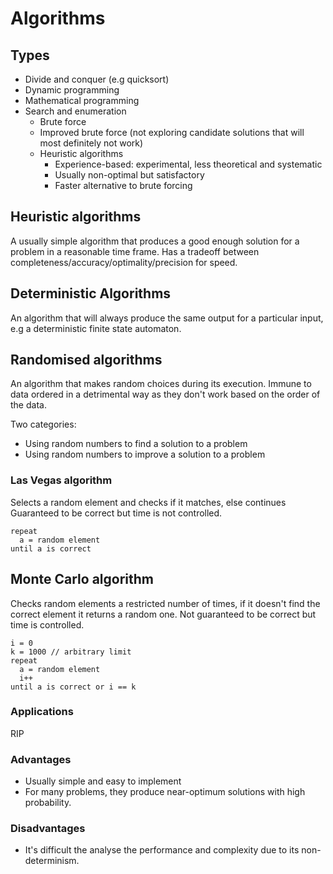 # Algorithms

## Types
* Divide and conquer (e.g quicksort)
* Dynamic programming
* Mathematical programming
* Search and enumeration
  * Brute force
  * Improved brute force (not exploring candidate solutions that will most definitely not work)
  * Heuristic algorithms
    * Experience-based: experimental, less theoretical and systematic
    * Usually non-optimal but satisfactory
    * Faster alternative to brute forcing

## Heuristic algorithms
A usually simple algorithm that produces a good enough solution for a problem in a reasonable time frame. Has a tradeoff between completeness/accuracy/optimality/precision for speed.

## Deterministic Algorithms
An algorithm that will always produce the same output for a particular input, e.g a deterministic finite state automaton.

## Randomised algorithms
An algorithm that makes random choices during its execution. Immune to data ordered in a detrimental way as they don't work based on the order of the data.

Two categories:
* Using random numbers to find a solution to a problem
* Using random numbers to improve a solution to a problem

### Las Vegas algorithm
Selects a random element and checks if it matches, else continues Guaranteed to be correct but time is not controlled.
```
repeat
  a = random element
until a is correct
```

## Monte Carlo algorithm
Checks random elements a restricted number of times, if it doesn't find the correct element it returns a random one. Not guaranteed to be correct but time is controlled.
```
i = 0
k = 1000 // arbitrary limit
repeat
  a = random element
  i++
until a is correct or i == k
```

### Applications
RIP

### Advantages
* Usually simple and easy to implement
* For many problems, they produce near-optimum solutions with high probability.

### Disadvantages
* It's difficult the analyse the performance and complexity due to its non-determinism.
